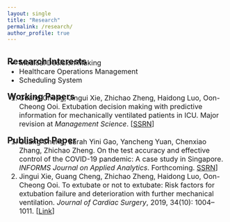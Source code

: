 ```yaml
---
layout: single
title: "Research"
permalink: /research/
author_profile: true
---
```

<br>
<b style="font-size: 20px;">Research Interests</b> 
<ul style="font-size: 16px; margin-top: -1.2em">
	<li>Medical Decision Making</li>
	<li>Healthcare Operations Management</li>
	<li>Scheduling System</li>
</ul>
<b style="font-size: 20px">Working Papers</b>
<ol style="font-size: 16px; margin-top: -1.2em">
	<li>Guang Cheng, Jingui Xie, Zhichao Zheng, Haidong Luo, Oon-Cheong Ooi. Extubation decision making with predictive information for mechanically ventilated patients in ICU. Major revision at <i>Management Science</i>. [<a href="https://ssrn.com/abstract=3397530" target="_blank">SSRN</a>]</li>
</ol>
<b style="font-size: 20px">Published Paper</b>
<ol style="font-size: 16px; margin-top: -1.2em;">
	<li>Guang Cheng, Sarah Yini Gao, Yancheng Yuan, Chenxiao Zhang, Zhichao Zheng. On the test accuracy and effective control of the COVID-19 pandemic: A case study in Singapore. <i>INFORMS Journal on Applied Analytics</i>. Forthcoming. <a href="http://ssrn.com/abstract=3955828" target="_blank">SSRN</a>]</li>
	<!--  -->
	<li>Jingui Xie, Guang Cheng, Zhichao Zheng, Haidong Luo, Oon-Cheong Ooi. To extubate or not to extubate: Risk factors for extubation failure and deterioration with further mechanical ventilation. <i>Journal of Cardiac Surgery</i>, 2019, 34(10): 1004–1011. [<a href="https://onlinelibrary.wiley.com/doi/abs/10.1111/jocs.14189" target="_blank">Link</a>]</li>
</ol>